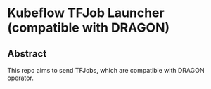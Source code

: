 # Kubeflow TFJob Launcher (compatible with DRAGON) 

## Abstract
This repo aims to send TFJobs, which are compatible with DRAGON operator.